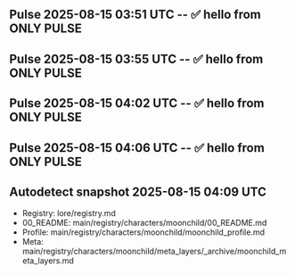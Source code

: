 ## Pulse 2025-08-15 03:51 UTC -- ✅ hello from ONLY PULSE
## Pulse 2025-08-15 03:55 UTC -- ✅ hello from ONLY PULSE
## Pulse 2025-08-15 04:02 UTC -- ✅ hello from ONLY PULSE
## Pulse 2025-08-15 04:06 UTC -- ✅ hello from ONLY PULSE
## Autodetect snapshot 2025-08-15 04:09 UTC
- Registry:   lore/registry.md
- 00_README:  main/registry/characters/moonchild/00_README.md
- Profile:    main/registry/characters/moonchild/moonchild_profile.md
- Meta:       main/registry/characters/moonchild/meta_layers/_archive/moonchild_meta_layers.md

